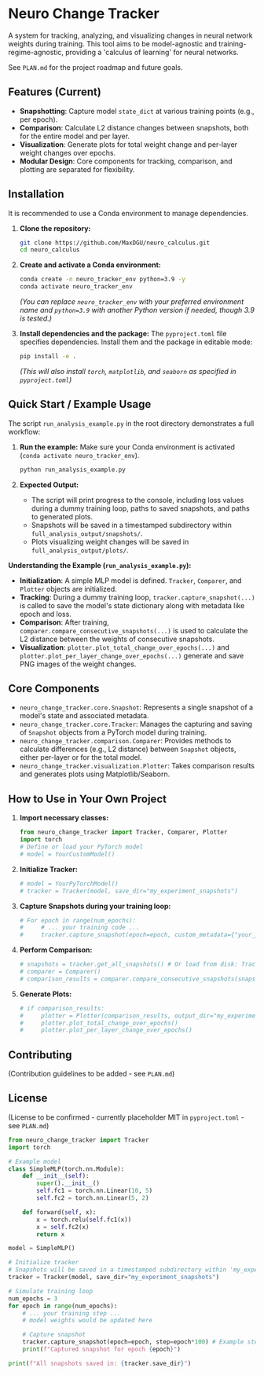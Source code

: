 # Neuro Change Tracker

A system for tracking, analyzing, and visualizing changes in neural network weights during training. 
This tool aims to be model-agnostic and training-regime-agnostic, providing a 'calculus of learning' for neural networks.

See `PLAN.md` for the project roadmap and future goals.

## Features (Current)

- **Snapshotting**: Capture model `state_dict` at various training points (e.g., per epoch).
- **Comparison**: Calculate L2 distance changes between snapshots, both for the entire model and per layer.
- **Visualization**: Generate plots for total weight change and per-layer weight changes over epochs.
- **Modular Design**: Core components for tracking, comparison, and plotting are separated for flexibility.

## Installation

It is recommended to use a Conda environment to manage dependencies.

1.  **Clone the repository:**
    ```bash
    git clone https://github.com/MaxDGU/neuro_calculus.git
    cd neuro_calculus
    ```

2.  **Create and activate a Conda environment:**
    ```bash
    conda create -n neuro_tracker_env python=3.9 -y
    conda activate neuro_tracker_env
    ```
    *(You can replace `neuro_tracker_env` with your preferred environment name and `python=3.9` with another Python version if needed, though 3.9 is tested.)*

3.  **Install dependencies and the package:**
    The `pyproject.toml` file specifies dependencies. Install them and the package in editable mode:
    ```bash
    pip install -e .
    ```
    *(This will also install `torch`, `matplotlib`, and `seaborn` as specified in `pyproject.toml`)*

## Quick Start / Example Usage

The script `run_analysis_example.py` in the root directory demonstrates a full workflow:

1.  **Run the example:**
    Make sure your Conda environment is activated (`conda activate neuro_tracker_env`).
    ```bash
    python run_analysis_example.py
    ```

2.  **Expected Output:**
    - The script will print progress to the console, including loss values during a dummy training loop, paths to saved snapshots, and paths to generated plots.
    - Snapshots will be saved in a timestamped subdirectory within `full_analysis_output/snapshots/`.
    - Plots visualizing weight changes will be saved in `full_analysis_output/plots/`.

**Understanding the Example (`run_analysis_example.py`):**

-   **Initialization**: A simple MLP model is defined. `Tracker`, `Comparer`, and `Plotter` objects are initialized.
-   **Tracking**: During a dummy training loop, `tracker.capture_snapshot(...)` is called to save the model's state dictionary along with metadata like epoch and loss.
-   **Comparison**: After training, `comparer.compare_consecutive_snapshots(...)` is used to calculate the L2 distance between the weights of consecutive snapshots.
-   **Visualization**: `plotter.plot_total_change_over_epochs(...)` and `plotter.plot_per_layer_change_over_epochs(...)` generate and save PNG images of the weight changes.

## Core Components

-   `neuro_change_tracker.core.Snapshot`: Represents a single snapshot of a model's state and associated metadata.
-   `neuro_change_tracker.core.Tracker`: Manages the capturing and saving of `Snapshot` objects from a PyTorch model during training.
-   `neuro_change_tracker.comparison.Comparer`: Provides methods to calculate differences (e.g., L2 distance) between `Snapshot` objects, either per-layer or for the total model.
-   `neuro_change_tracker.visualization.Plotter`: Takes comparison results and generates plots using Matplotlib/Seaborn.

## How to Use in Your Own Project

1.  **Import necessary classes:**
    ```python
    from neuro_change_tracker import Tracker, Comparer, Plotter
    import torch
    # Define or load your PyTorch model
    # model = YourCustomModel()
    ```

2.  **Initialize Tracker:**
    ```python
    # model = YourPyTorchModel()
    # tracker = Tracker(model, save_dir="my_experiment_snapshots")
    ```

3.  **Capture Snapshots during your training loop:**
    ```python
    # For epoch in range(num_epochs):
    #     # ... your training code ...
    #     tracker.capture_snapshot(epoch=epoch, custom_metadata={"your_metric": value})
    ```

4.  **Perform Comparison:**
    ```python
    # snapshots = tracker.get_all_snapshots() # Or load from disk: Tracker.load_snapshots_from_dir(tracker.save_dir)
    # comparer = Comparer()
    # comparison_results = comparer.compare_consecutive_snapshots(snapshots)
    ```

5.  **Generate Plots:**
    ```python
    # if comparison_results:
    #     plotter = Plotter(comparison_results, output_dir="my_experiment_plots")
    #     plotter.plot_total_change_over_epochs()
    #     plotter.plot_per_layer_change_over_epochs()
    ```

## Contributing

(Contribution guidelines to be added - see `PLAN.md`)

## License

(License to be confirmed - currently placeholder MIT in `pyproject.toml` - see `PLAN.md`)

```python
from neuro_change_tracker import Tracker
import torch

# Example model
class SimpleMLP(torch.nn.Module):
    def __init__(self):
        super().__init__()
        self.fc1 = torch.nn.Linear(10, 5)
        self.fc2 = torch.nn.Linear(5, 2)

    def forward(self, x):
        x = torch.relu(self.fc1(x))
        x = self.fc2(x)
        return x

model = SimpleMLP()

# Initialize tracker
# Snapshots will be saved in a timestamped subdirectory within 'my_experiment_snapshots'
tracker = Tracker(model, save_dir="my_experiment_snapshots")

# Simulate training loop
num_epochs = 3
for epoch in range(num_epochs):
    # ... your training step ...
    # model weights would be updated here

    # Capture snapshot
    tracker.capture_snapshot(epoch=epoch, step=epoch*100) # Example step, adjust as needed
    print(f"Captured snapshot for epoch {epoch}")

print(f"All snapshots saved in: {tracker.save_dir}")
``` 